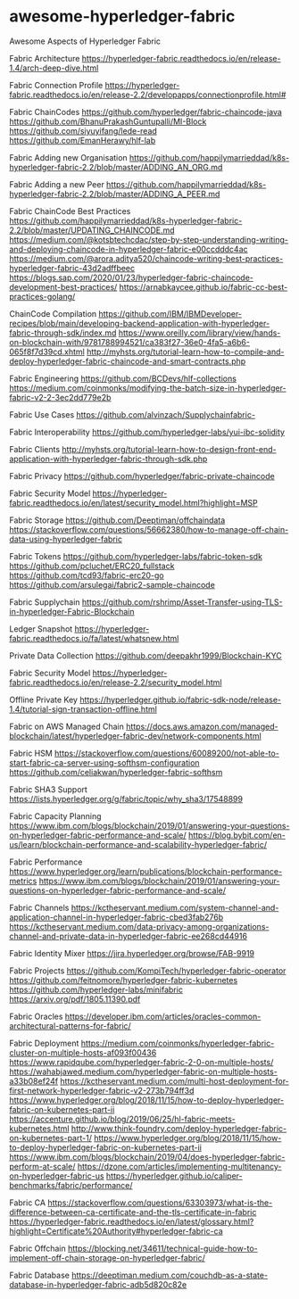 # awesome-hyperledger-fabric
Awesome Aspects of Hyperledger Fabric

Fabric Architecture
https://hyperledger-fabric.readthedocs.io/en/release-1.4/arch-deep-dive.html 

Fabric Connection Profile
https://hyperledger-fabric.readthedocs.io/en/release-2.2/developapps/connectionprofile.html# 

Fabric ChainCodes
https://github.com/hyperledger/fabric-chaincode-java 
https://github.com/BhanuPrakashGuntupalli/MI-Block 
https://github.com/siyuyifang/lede-read 
https://github.com/EmanHerawy/hlf-lab 

Fabric Adding new Organisation
https://github.com/happilymarrieddad/k8s-hyperledger-fabric-2.2/blob/master/ADDING_AN_ORG.md 

Fabric Adding a new Peer
https://github.com/happilymarrieddad/k8s-hyperledger-fabric-2.2/blob/master/ADDING_A_PEER.md 

Fabric ChainCode Best Practices
https://github.com/happilymarrieddad/k8s-hyperledger-fabric-2.2/blob/master/UPDATING_CHAINCODE.md 
https://medium.com/@kotsbtechcdac/step-by-step-understanding-writing-and-deploying-chaincode-in-hyperledger-fabric-e00ccdddc4ac 
https://medium.com/@arora.aditya520/chaincode-writing-best-practices-hyperledger-fabric-43d2adffbeec 
https://blogs.sap.com/2020/01/23/hyperledger-fabric-chaincode-development-best-practices/ 
https://arnabkaycee.github.io/fabric-cc-best-practices-golang/ 

ChainCode Compilation
https://github.com/IBM/IBMDeveloper-recipes/blob/main/developing-backend-application-with-hyperledger-fabric-through-sdk/index.md 
https://www.oreilly.com/library/view/hands-on-blockchain-with/9781788994521/ca383f27-36e0-4fa5-a6b6-065f8f7d39cd.xhtml 
http://myhsts.org/tutorial-learn-how-to-compile-and-deploy-hyperledger-fabric-chaincode-and-smart-contracts.php 

Fabric Engineering
https://github.com/BCDevs/hlf-collections  
https://medium.com/coinmonks/modifying-the-batch-size-in-hyperledger-fabric-v2-2-3ec2dd779e2b 

Fabric Use Cases
https://github.com/alvinzach/Supplychainfabric-

Fabric Interoperability
https://github.com/hyperledger-labs/yui-ibc-solidity 

Fabric Clients
http://myhsts.org/tutorial-learn-how-to-design-front-end-application-with-hyperledger-fabric-through-sdk.php  

Fabric Privacy
https://github.com/hyperledger/fabric-private-chaincode 

Fabric Security Model
https://hyperledger-fabric.readthedocs.io/en/latest/security_model.html?highlight=MSP 

Fabric Storage
https://github.com/Deeptiman/offchaindata 
https://stackoverflow.com/questions/56662380/how-to-manage-off-chain-data-using-hyperledger-fabric  

Fabric Tokens
https://github.com/hyperledger-labs/fabric-token-sdk 
https://github.com/pcluchet/ERC20_fullstack 
https://github.com/tcd93/fabric-erc20-go 
https://github.com/arsulegai/fabric2-sample-chaincode 

Fabric Supplychain
https://github.com/rshrimp/Asset-Transfer-using-TLS-in-hyperledger-Fabric-Blockchain 

Ledger Snapshot 
https://hyperledger-fabric.readthedocs.io/fa/latest/whatsnew.html 

Private Data Collection 
https://github.com/deepakhr1999/Blockchain-KYC 

Fabric Security Model
https://hyperledger-fabric.readthedocs.io/en/release-2.2/security_model.html 

Offline Private Key
https://hyperledger.github.io/fabric-sdk-node/release-1.4/tutorial-sign-transaction-offline.html 

Fabric on AWS Managed Chain
https://docs.aws.amazon.com/managed-blockchain/latest/hyperledger-fabric-dev/network-components.html 

Fabric HSM
https://stackoverflow.com/questions/60089200/not-able-to-start-fabric-ca-server-using-softhsm-configuration 
https://github.com/celiakwan/hyperledger-fabric-softhsm 

Fabric SHA3 Support
https://lists.hyperledger.org/g/fabric/topic/why_sha3/17548899 

Fabric Capacity Planning
https://www.ibm.com/blogs/blockchain/2019/01/answering-your-questions-on-hyperledger-fabric-performance-and-scale/ 
https://blog.bybit.com/en-us/learn/blockchain-performance-and-scalability-hyperledger-fabric/ 

Fabric Performance 
https://www.hyperledger.org/learn/publications/blockchain-performance-metrics 
https://www.ibm.com/blogs/blockchain/2019/01/answering-your-questions-on-hyperledger-fabric-performance-and-scale/ 

Fabric Channels
https://kctheservant.medium.com/system-channel-and-application-channel-in-hyperledger-fabric-cbed3fab276b 
https://kctheservant.medium.com/data-privacy-among-organizations-channel-and-private-data-in-hyperledger-fabric-ee268cd44916 

Fabric Identity Mixer
https://jira.hyperledger.org/browse/FAB-9919 

Fabric Projects
https://github.com/KompiTech/hyperledger-fabric-operator 
https://github.com/feitnomore/hyperledger-fabric-kubernetes 
https://github.com/hyperledger-labs/minifabric 
https://arxiv.org/pdf/1805.11390.pdf

Fabric Oracles
https://developer.ibm.com/articles/oracles-common-architectural-patterns-for-fabric/ 

Fabric Deployment
https://medium.com/coinmonks/hyperledger-fabric-cluster-on-multiple-hosts-af093f00436 
https://www.rapidqube.com/hyperledger-fabric-2-0-on-multiple-hosts/ 
https://wahabjawed.medium.com/hyperledger-fabric-on-multiple-hosts-a33b08ef24f 
https://kctheservant.medium.com/multi-host-deployment-for-first-network-hyperledger-fabric-v2-273b794ff3d 
https://www.hyperledger.org/blog/2018/11/15/how-to-deploy-hyperledger-fabric-on-kubernetes-part-ii 
https://accenture.github.io/blog/2019/06/25/hl-fabric-meets-kubernetes.html 
http://www.think-foundry.com/deploy-hyperledger-fabric-on-kubernetes-part-1/ 
https://www.hyperledger.org/blog/2018/11/15/how-to-deploy-hyperledger-fabric-on-kubernetes-part-ii 
https://www.ibm.com/blogs/blockchain/2019/04/does-hyperledger-fabric-perform-at-scale/ 
https://dzone.com/articles/implementing-multitenancy-on-hyperledger-fabric-us 
https://hyperledger.github.io/caliper-benchmarks/fabric/performance/

Fabric CA 
https://stackoverflow.com/questions/63303973/what-is-the-difference-between-ca-certificate-and-the-tls-certificate-in-fabric 
https://hyperledger-fabric.readthedocs.io/en/latest/glossary.html?highlight=Certificate%20Authority#hyperledger-fabric-ca 

Fabric Offchain
https://blocking.net/34611/technical-guide-how-to-implement-off-chain-storage-on-hyperledger-fabric/ 

Fabric Database
https://deeptiman.medium.com/couchdb-as-a-state-database-in-hyperledger-fabric-adb5d820c82e 
